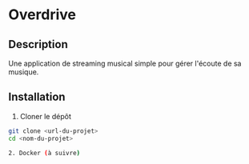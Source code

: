 # Overdrive

## Description
Une application de streaming musical simple pour gérer l'écoute de sa musique.

## Installation

1. Cloner le dépôt

```bash
git clone <url-du-projet>
cd <nom-du-projet>

2. Docker (à suivre)
